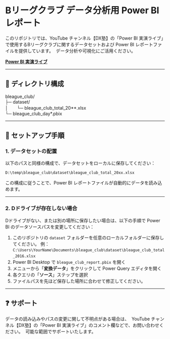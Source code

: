 # Bリーグクラブ データ分析用 Power BI レポート
このリポジトリでは、YouTube チャンネル【DX塾】の「Power BI 実演ライブ」で使用するBリーグクラブに関するデータセットおよび Power BI レポートファイルを提供しています。  
データ分析や可視化にご活用ください。

**[Power BI 実演ライブ](https://powerbi-live.connpass.com/)**

---

## 📁 ディレクトリ構成
bleague_club/  
├─ dataset/   
│　　└─ bleague_club_total_20**.xlsx  
└─ bleague_club_day*.pbix  

---
## 🔧 セットアップ手順

### 1. データセットの配置
以下のパスと同様の構成で、データセットをローカルに保存してください：

`D:\temp\bleague_club\dataset\bleague_club_total_20xx.xlsx`

この構成に従うことで、Power BI レポートファイルが自動的にデータを読み込めます。

---
### 2. Dドライブが存在しない場合
Dドライブがない、または別の場所に保存したい場合は、以下の手順で Power BI のデータソースパスを変更してください：

1. このリポジトリの `dataset` フォルダーを任意のローカルフォルダーに保存してください。
例：`C:\Users\YourName\Documents\bleague_club\dataset\bleague_club_total_2016.xlsx`　　
2. Power BI Desktop で `bleague_club_report.pbix` を開く  
3. メニューから「**変換データ**」をクリックして Power Query エディタを開く  
4. 各クエリの「**ソース**」ステップを選択  
5. ファイルパスを先ほど保存した場所に合わせて修正してください。

---

## ❓ サポート
データの読み込みやパスの変更に関して不明点がある場合は、  
YouTube チャンネル【DX塾】の「Power BI 実演ライブ」のコメント欄などで、お問い合わせください。  
可能な範囲でサポートいたします。
